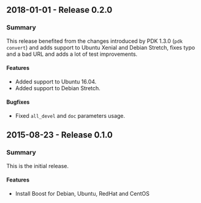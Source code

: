 ## 2018-01-01 - Release 0.2.0
### Summary
This release benefited from the changes introduced by PDK 1.3.0 (`pdk convert`) and adds support to Ubuntu Xenial and Debian Stretch, fixes typo and a bad URL and  adds a lot of test improvements.

#### Features
- Added support to Ubuntu 16.04.
- Added support to Debian Stretch.

#### Bugfixes
- Fixed `all_devel` and `doc` parameters usage.

## 2015-08-23 - Release 0.1.0
### Summary
This is the initial release.

#### Features
- Install Boost for Debian, Ubuntu, RedHat and CentOS
